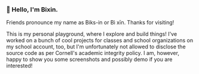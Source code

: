 ### 👋 Hello, I'm Bixin.

Friends pronounce my name as Biks-in or Bì xīn. Thanks for visiting!

This is my personal playground, where I explore and build things! I've worked on a bunch of cool projects for classes and school organizations on my school account, too, but I'm unfortunately not allowed to disclose the source code as per Cornell's academic integrity policy. I am, however, happy to show you some screenshots and possibly demo if you are interested! 
<!--
**zbcszr/zbcszr** is a ✨ _special_ ✨ repository because its `README.md` (this file) appears on your GitHub profile.

Here are some ideas to get you started:

- 🔭 I’m currently working on ...
- 🌱 I’m currently learning ...
- 👯 I’m looking to collaborate on ...
- 🤔 I’m looking for help with ...
- 💬 Ask me about ...
- 📫 How to reach me: ...
- 😄 Pronouns: ...
- ⚡ Fun fact: ...
-->
